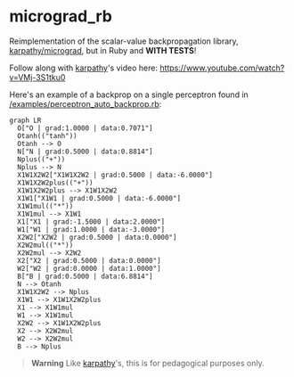 # micrograd_rb

Reimplementation of the scalar-value backpropagation library, [karpathy/micrograd](https://github.com/karpathy/micrograd), but in Ruby and **WITH TESTS**! 

Follow along with [karpathy](https://github.com/karpathy)'s video here: https://www.youtube.com/watch?v=VMj-3S1tku0

Here's an example of a backprop on a single perceptron found in [/examples/perceptron_auto_backprop.rb](./examples/perceptron_auto_backprop.rb):

```mermaid
graph LR
  O["O | grad:1.0000 | data:0.7071"]
  Otanh(("tanh"))
  Otanh --> O
  N["N | grad:0.5000 | data:0.8814"]
  Nplus(("+"))
  Nplus --> N
  X1W1X2W2["X1W1X2W2 | grad:0.5000 | data:-6.0000"]
  X1W1X2W2plus(("+"))
  X1W1X2W2plus --> X1W1X2W2
  X1W1["X1W1 | grad:0.5000 | data:-6.0000"]
  X1W1mul(("*"))
  X1W1mul --> X1W1
  X1["X1 | grad:-1.5000 | data:2.0000"]
  W1["W1 | grad:1.0000 | data:-3.0000"]
  X2W2["X2W2 | grad:0.5000 | data:0.0000"]
  X2W2mul(("*"))
  X2W2mul --> X2W2
  X2["X2 | grad:0.5000 | data:0.0000"]
  W2["W2 | grad:0.0000 | data:1.0000"]
  B["B | grad:0.5000 | data:6.8814"]
  N --> Otanh
  X1W1X2W2 --> Nplus
  X1W1 --> X1W1X2W2plus
  X1 --> X1W1mul
  W1 --> X1W1mul
  X2W2 --> X1W1X2W2plus
  X2 --> X2W2mul
  W2 --> X2W2mul
  B --> Nplus
```

> **Warning**
> Like [karpathy](https://github.com/karpathy)'s, this is for pedagogical purposes only.